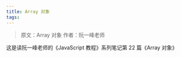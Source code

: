 ```yaml
---
title: Array 对象
tags:
---
```


> 原文：Array 对象
> 作者：阮一峰老师

这是读阮一峰老师的《JavaScript 教程》系列笔记第 22 篇《Array 对象》